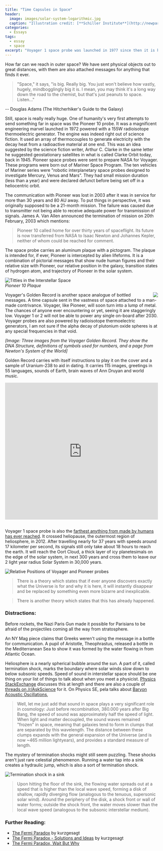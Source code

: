 ```yaml
---
title: "Time Capsules in Space"
header:
  image: images/solar-system-logarithmic.jpg
  caption: "Illustration credit: [**Schiller Institute**](http://newparadigm.schillerinstitute.com/our-campaign/sde/)"
categories:
  - Essays
tags:
  - essay
  - space
excerpt: "Voyager 1 space probe was launched in 1977 since then it is headed outwards of the solar system. Next year marks 50th aniversary of Voyager launch, it is yet to leave the solar system."
---
```


How far can we reach in outer space? We have sent physical objects out to great distances, with them are also attached messages for anything that finds it ever.

> "Space," it says, "is big. Really big. You just won't believe how vastly, hugely, mindbogglingly big it is. I mean, you may think it's a long way down the road to the chemist, but that's just peanuts to space. Listen..."

-- Douglas Adams (The Hitcherhiker's Guide to the Galaxy)

Still, space is really really huge. One of humanity's very first attempts to send something far in space was the Pioneer 10 probe. It was a magnificent engineering marvel launched in 1972 powered with a 155W radioisotope thermoelectric generator. The engine was indeed right out of science fiction. It used an array of thermocouples to generate electricity with the decay heat from a radioactive material at one end. This was an idea suggested by the science fiction writer, Arthur C. Clarke in the same letter he suggested geostationary satellites in what is called Clarke Orbit today, back in 1945. Pioneer space probes were sent to prepare NASA for Voyager. These programs were born out of Mariner Space Program. The ten vehicles of Mariner series were "robotic interplanetary space probes designed to investigate Mercury, Venus and Mars". They had small mission duration (less than a year) and were declared defunct before being set off in a heliocentric orbit.

The communication with Pioneer was lost in 2003 after it was in service for more than 30 years and 80 AU away. To put things in perspective, it was originally supposed to be a 21-month mission. The failure was caused due to transmitter not being able to receive adequate power for transmission of signals. James A. Van Allen announced the termination of mission on 20th February, 2003 which mentions: 

> Pioneer 10 called home for over thirty years of spaceflight. Its future is now transferred from NASA to Isaac Newton and Johannes Kepler, neither of whom could be reached for comment.

The space probe carries an aluminum plaque with a pictogram. The plaque is intended for, if ever, Pioneer is intercepted by alien lifeforms. It is a combination of pictorial messages that show nude human figures and their relative size with Pioneer, our relative position in the galaxy, transition states of hydrogen atom, and trajectory of Pioneer in the solar system.

![Titties in the Interstellar Space](/images/pioneer-plaque.jpg)
<br />
*Pioneer 10 Plaque*

<img style="float: right;" src="/images/goldenrecord.jpg">

Voyager's Golden Record is another space analogue of bottled messages. A time capsule sent in the vastness of space attached to a man-made contrivance. Voyager, like Pioneer, will soon turn into a lump of metal. The chances of anyone ever encountering or yet, seeing it are staggeringly low. Voyager 1 or 2 will not be able to power any single on-board after 2030. Voyager probes are also powered by radioisotope thermoelectric generators, I am not sure if the alpha decay of plutonium oxide spheres is at any special frequencies in that void.

*[Image: Three images from the Voyager Golden Record. They show the DNA Structure, definitions of symbols used for numbers, and a page from Newton's System of the World]*

Golden Record carries with itself instructions to play it on the cover and a sample of Uranium-238 to aid in dating. It carries 115 images, greetings in 55 languages, sounds of Earth, brain waves of Ann Druyan and world music. 

<iframe style="padding-bottom: 15px;" width="100%" height="450" scrolling="no" frameborder="no" src="https://w.soundcloud.com/player/?url=https%3A//api.soundcloud.com/playlists/129030648&amp;auto_play=false&amp;hide_related=false&amp;show_comments=true&amp;show_user=true&amp;show_reposts=false&amp;visual=true"></iframe>

Voyager 1 space probe is also the [farthest anything from made by humans has ever reached](http://www.heavens-above.com/SolarEscape.aspx?lat=0&lng=0&loc=Unspecified&alt=0&tz=UCT). It crossed heliopause, the outermost region of heliosphere, in 2012. After travelling nearly for 37 years with speeds around 17 kilometer per second, its signals still only take about 18 hours to reach the earth. It will reach the Oort Cloud, a thick layer of icy planetesimals on the edge of the solar system, in next 300 years and cross them to leave our 2 light year radius Solar System in 30,000 years.

![Relative Positions of Voyager and Pioneer probes](/images/relative-positions-probes.jpg)


> There is a theory which states that if ever anyone discovers exactly what the Universe is for and why it is here, it will instantly disappear and be replaced by something even more bizarre and inexplicable.

> There is another theory which states that this has already happened.

### Distractions:
Before rockets, the Nazi Paris Gun made it possible for Parisians to be afraid of the projectiles coming all the way from stratosphere.

An NY Mag piece claims that Greeks weren't using the message in a bottle for communication. A pupil of Aristotle, Theophrastus, released a bottle in the Mediterranean Sea to show it was formed by the water flowing in from Atlantic Ocean.

Heliosphere is a nearly spherical bubble around the sun. A part of it, called termination shock, marks the boundary where solar winds slow down to below subsonic speeds. Speed of sound in interstellar space should be one thing on your list of things to talk about when you meet a physicist. [Physics StackExchange](http://physics.stackexchange.com/questions/162184/what-is-the-speed-of-sound-in-space) discusses this at length and there are also a couple of [threads on /r/AskScience](https://www.reddit.com/r/askscience/comments/11sqv9/whats_the_speed_of_sound_in_outer_space/) for it. On Physics SE, pela talks about [Baryon Acoustic Oscillations](https://en.wikipedia.org/wiki/Baryon_acoustic_oscillations), 

> Well, let me just add that sound in space plays a very significant role in cosmology: Just before recombination, 380.000 years after Big Bang, the speed of sound was approximately half the speed of light. When light and matter decoupled, the sound waves remained "frozen" in space, meaning that galaxies tend to form in clumps that are separated by this wavelength. The distance between these clumps expands with the general expansion of the Universe (and is now ~465 million lightyears), and provides a standard measure of length.

The mystery of termination shocks might still seem puzzling. These shocks aren't just rare celestial phenomenon. Running a water tap into a sink creates a hydraulic jump, which is also a sort of termination shock.

![Termination shock in a sink](/images/termination-shock.jpg)

> Upon hitting the floor of the sink, the flowing water spreads out at a speed that is higher than the local wave speed, forming a disk of shallow, rapidly diverging flow (analogous to the tenuous, supersonic solar wind). Around the periphery of the disk, a shock front or wall of water forms; outside the shock front, the water moves slower than the local wave speed (analogous to the subsonic interstellar medium).

### Further Reading:

* [The Fermi Paradox](https://www.youtube.com/watch?v=sNhhvQGsMEc) by kurzgesagt
* [The Fermi Paradox - Solutions and Ideas](https://www.youtube.com/watch?v=1fQkVqno-uI) by kurzgesagt
* [The Fermi Paradox, Wait But Why](http://waitbutwhy.com/2014/05/fermi-paradox.html)